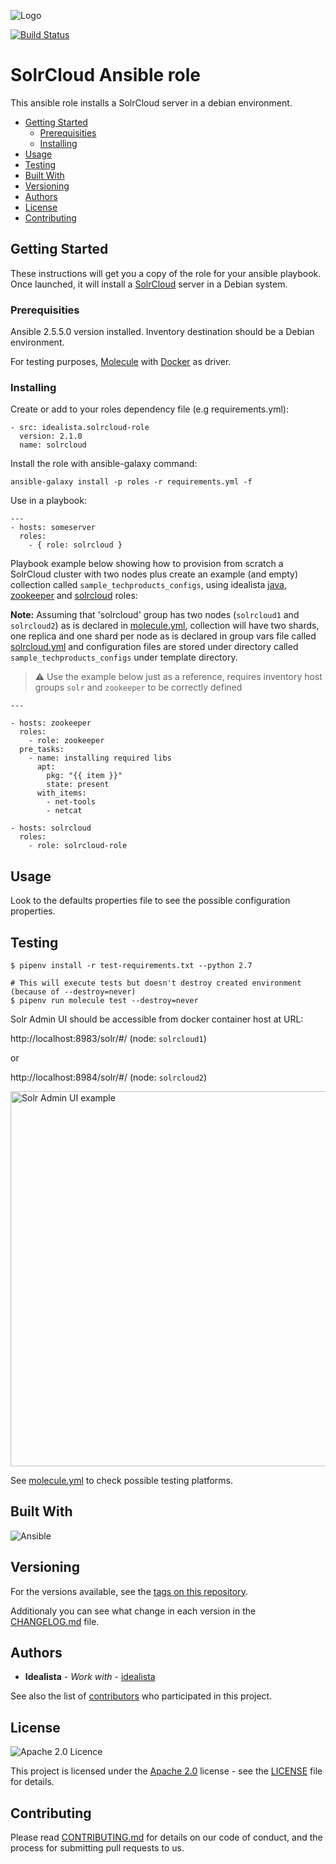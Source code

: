 ![Logo](https://raw.githubusercontent.com/idealista/solrcloud-role/master/logo.gif)

[![Build Status](https://travis-ci.org/idealista/solrcloud-role.png)](https://travis-ci.org/idealista/solrcloud-role)

# SolrCloud Ansible role

This ansible role installs a SolrCloud server in a debian environment.

- [Getting Started](#getting-started)
	- [Prerequisities](#prerequisities)
	- [Installing](#installing)
- [Usage](#usage)
- [Testing](#testing)
- [Built With](#built-with)
- [Versioning](#versioning)
- [Authors](#authors)
- [License](#license)
- [Contributing](#contributing)

## Getting Started

These instructions will get you a copy of the role for your ansible playbook. Once launched, it will install a [SolrCloud](https://cwiki.apache.org/confluence/display/solr/SolrCloud) server in a Debian system.

### Prerequisities

Ansible 2.5.5.0 version installed.
Inventory destination should be a Debian environment.

For testing purposes, [Molecule](https://molecule.readthedocs.io/) with [Docker](https://www.docker.com/) as driver.

### Installing

Create or add to your roles dependency file (e.g requirements.yml):

```
- src: idealista.solrcloud-role
  version: 2.1.0
  name: solrcloud
```

Install the role with ansible-galaxy command:

```
ansible-galaxy install -p roles -r requirements.yml -f
```

Use in a playbook:

```
---
- hosts: someserver
  roles:
    - { role: solrcloud }
```

Playbook example below showing how to provision from scratch a SolrCloud cluster with two nodes plus create an example (and empty) collection called `sample_techproducts_configs`, using idealista [java](https://github.com/idealista/java-role), [zookeeper](https://github.com/idealista/zookeeper-role) and [solrcloud](https://github.com/idealista/solrcloud-role) roles:

**Note:** Assuming that 'solrcloud' group has two nodes (`solrcloud1` and `solrcloud2`) as is declared in [molecule.yml](https://github.com/idealista/solrcloud-role/tree/master/molecule/default/molecule.yml),
collection will have two shards, one replica and one shard per node as is declared in group vars file called [solrcloud.yml](https://github.com/idealista/solrcloud-role/tree/master/molecule/default/group_vars/solrcloud.yml)
and configuration files are stored under directory called `sample_techproducts_configs` under template directory.

> :warning: Use the example below just as a reference, requires inventory host groups `solr` and `zookeeper` to be correctly defined

```
---

- hosts: zookeeper
  roles:
    - role: zookeeper
  pre_tasks:
    - name: installing required libs
      apt:
        pkg: "{{ item }}"
        state: present
      with_items:
        - net-tools
        - netcat

- hosts: solrcloud
  roles:
    - role: solrcloud-role
```

## Usage

Look to the defaults properties file to see the possible configuration properties.

## Testing

```
$ pipenv install -r test-requirements.txt --python 2.7

# This will execute tests but doesn't destroy created environment (because of --destroy=never)
$ pipenv run molecule test --destroy=never
```

Solr Admin UI should be accessible from docker container host at URL:

http://localhost:8983/solr/#/ (node: `solrcloud1`)

or

http://localhost:8984/solr/#/ (node: `solrcloud2`)

<img src="https://raw.githubusercontent.com/idealista/solrcloud-role/master/assets/solr_admin_ui.png" alt="Solr Admin UI example" style="width: 600px;"/>

See [molecule.yml](https://github.com/idealista/solrcloud-role/blob/master/molecule/default/molecule.yml) to check possible testing platforms.

## Built With

![Ansible](https://img.shields.io/badge/ansible-2.5.5.0-green.svg)

## Versioning

For the versions available, see the [tags on this repository](https://github.com/idealista/solrcloud-role/tags).

Additionaly you can see what change in each version in the [CHANGELOG.md](https://github.com/idealista/solrcloud-role/blob/master/CHANGELOG.md) file.

## Authors

* **Idealista** - *Work with* - [idealista](https://github.com/idealista)

See also the list of [contributors](https://github.com/idealista/solrcloud-role/contributors) who participated in this project.

## License

![Apache 2.0 Licence](https://img.shields.io/hexpm/l/plug.svg)

This project is licensed under the [Apache 2.0](https://www.apache.org/licenses/LICENSE-2.0) license - see the [LICENSE](LICENSE) file for details.

## Contributing

Please read [CONTRIBUTING.md](https://github.com/idealista/solrcloud-role/blob/master/.github/CONTRIBUTING.md) for details on our code of conduct, and the process for submitting pull requests to us.
